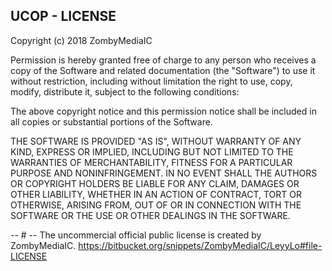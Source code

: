 ## UCOP - LICENSE ##
Copyright (c) 2018 ZombyMediaIC

Permission is hereby granted free of charge to any person who receives a copy of the Software and related documentation
(the "Software") to use it without restriction, including without limitation the right to use, copy, modify,
distribute it, subject to the following conditions:

The above copyright notice and this permission notice shall be included in all copies or substantial portions
of the Software.

THE SOFTWARE IS PROVIDED "AS IS", WITHOUT WARRANTY OF ANY KIND, EXPRESS OR IMPLIED, INCLUDING
BUT NOT LIMITED TO THE WARRANTIES OF MERCHANTABILITY, FITNESS FOR A PARTICULAR PURPOSE AND
NONINFRINGEMENT. IN NO EVENT SHALL THE AUTHORS OR COPYRIGHT HOLDERS BE LIABLE FOR ANY
CLAIM, DAMAGES OR OTHER LIABILITY, WHETHER IN AN ACTION OF CONTRACT, TORT OR OTHERWISE,
ARISING FROM, OUT OF OR IN CONNECTION WITH THE SOFTWARE OR THE USE OR OTHER DEALINGS IN THE SOFTWARE.

-- # --
The uncommercial official public license is created by ZombyMediaIC.
https://bitbucket.org/snippets/ZombyMediaIC/LeyyLo#file-LICENSE
